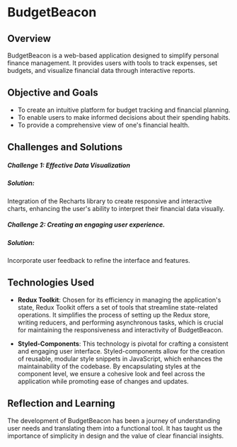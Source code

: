 # BudgetBeacon
## Overview
BudgetBeacon is a web-based application designed to simplify personal finance management. It provides users with tools to track expenses, set budgets, and visualize financial data through interactive reports.

## Objective and Goals
- To create an intuitive platform for budget tracking and financial planning.
- To enable users to make informed decisions about their spending habits.
- To provide a comprehensive view of one's financial health.

## Challenges and Solutions
##### Challenge 1: Effective Data Visualization
##### Solution: 
Integration of the Recharts library to create responsive and interactive charts, enhancing the user's ability to interpret their financial data visually.
##### Challenge 2: Creating an engaging user experience.
##### Solution:
Incorporate user feedback to refine the interface and features.

## Technologies Used
- **Redux Toolkit**: Chosen for its efficiency in managing the application's state, Redux Toolkit offers a set of tools that streamline state-related operations. It simplifies the process of setting up the Redux store, writing reducers, and performing asynchronous tasks, which is crucial for maintaining the responsiveness and interactivity of BudgetBeacon.

- **Styled-Components**: This technology is pivotal for crafting a consistent and engaging user interface. Styled-components allow for the creation of reusable, modular style snippets in JavaScript, which enhances the maintainability of the codebase. By encapsulating styles at the component level, we ensure a cohesive look and feel across the application while promoting ease of changes and updates.

## Reflection and Learning
The development of BudgetBeacon has been a journey of understanding user needs and translating them into a functional tool. It has taught us the importance of simplicity in design and the value of clear financial insights.


